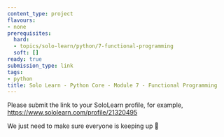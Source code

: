 ```yaml
---
content_type: project
flavours:
- none
prerequisites:
  hard:
  - topics/solo-learn/python/7-functional-programming
  soft: []
ready: true
submission_type: link
tags:
- python
title: Solo Learn - Python Core - Module 7 - Functional Programming
---
```



Please submit the link to your SoloLearn profile, for example, https://www.sololearn.com/profile/21320495

We just need to make sure everyone is keeping up 💚
